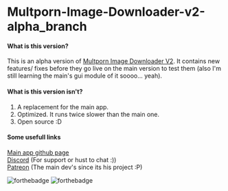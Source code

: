 # Multporn-Image-Downloader-v2-alpha_branch

#### What is this version?
This is an alpha version of [Multporn Image Downloader V2][1]. It contains new features/ fixes before they go live on the main version to test them (also
I'm still learning the main's gui module of it soooo... yeah).
#### What is this version isn't?
1) A replacement for the main app.
2) Optimized. It runs twice slower than the main one.
3) Open source :D
#### Some usefull links
[Main app github page][2]<br>
[Discord][3] (For support or hust to chat :))<br>
[Patreon][4] (The main dev's since its his project :P)


[1]: https://github.com/Stahlhelm-TV/multporn-image-downloader-v2
[2]: https://stahlhelm-tv.github.io/multporn-image-downloader-v2/
[3]: https://discord.gg/SEqKPDm 
[4]: https://www.patreon.com/Unknown_Development

![forthebadge](https://forthebadge.com/images/badges/uses-badges.svg)
![forthebadge](https://forthebadge.com/images/badges/not-an-issue.svg)
